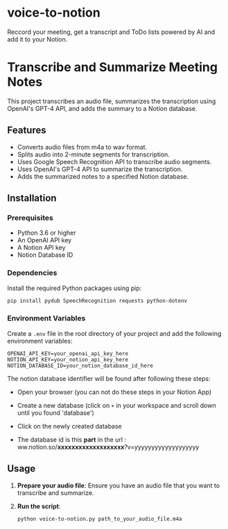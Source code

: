 # voice-to-notion
Reccord your meeting, get a transcript and ToDo lists powered by AI and add it to your Notion.

# Transcribe and Summarize Meeting Notes

This project transcribes an audio file, summarizes the transcription using OpenAI's GPT-4 API, and adds the summary to a Notion database.

## Features
- Converts audio files from m4a to wav format.
- Splits audio into 2-minute segments for transcription.
- Uses Google Speech Recognition API to transcribe audio segments.
- Uses OpenAI's GPT-4 API to summarize the transcription.
- Adds the summarized notes to a specified Notion database.

## Installation

### Prerequisites
- Python 3.6 or higher
- An OpenAI API key
- A Notion API key
- Notion Database ID

### Dependencies
Install the required Python packages using pip:

```bash
pip install pydub SpeechRecognition requests python-dotenv
```

### Environment Variables

Create a `.env` file in the root directory of your project and add the following environment variables:

```
OPENAI_API_KEY=your_openai_api_key_here
NOTION_API_KEY=your_notion_api_key_here
NOTION_DATABASE_ID=your_notion_database_id_here
```

The notion database identifier will be found after following these steps:

- Open your browser (you can not do these steps in your Notion App)

- Create a new database (click on `+` in your workspace and scroll down until you found 'database')
- Click on the newly created database
- The database id is this **part** in the url : ww.notion.so/**xxxxxxxxxxxxxxxxxxx**?v=yyyyyyyyyyyyyyyyyyy

## Usage

1. **Prepare your audio file**: Ensure you have an audio file that you want to transcribe and summarize.

2. **Run the script**:

   ```
   python voice-to-notion.py path_to_your_audio_file.m4a
   ```
